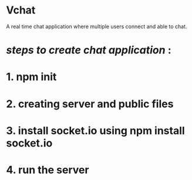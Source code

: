 # Vchat
A real time chat application where multiple users connect and able to chat.

# *steps to create chat application* : 
# 1. npm init
# 2. creating server and public files
# 3. install socket.io using npm install socket.io
# 4. run the server 
